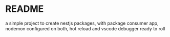 # README

a simple project to create nestjs packages, with package consumer app, nodemon configured on both, hot reload and vscode debugger ready to roll